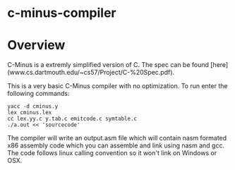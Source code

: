 c-minus-compiler
================
<h1>Overview</h1>
C-Minus is a extremly simplified version of C. The spec can be found [here](www.cs.dartmouth.edu/~cs57/Project/C-%20Spec.pdf).

This is a very basic C-Minus compiler with no optimization. 
To run enter the following commands:

    yacc -d cminus.y
    lex cminus.lex
    cc lex.yy.c y.tab.c emitcode.c symtable.c
    ./a.out << 'sourcecode'

The compiler will write an output.asm file which will contain nasm formated x86 assembly code which you can assemble and link using nasm and gcc. The code follows linux calling convention so it won't link on Windows or OSX.


